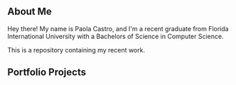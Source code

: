 ## About Me

Hey there! My name is Paola Castro, and I'm a recent graduate from Florida International University with a Bachelors of Science in Computer Science. 

This is a repository containing my recent work.


## Portfolio Projects

